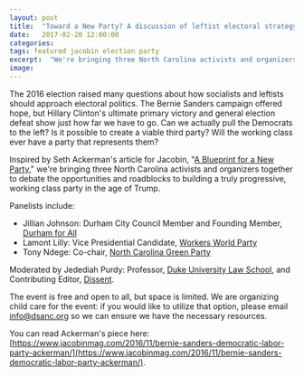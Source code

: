 ```yaml
---
layout: post
title:  "Toward a New Party? A discussion of leftist electoral strategy"
date:   2017-02-20 12:00:00
categories:
tags: featured jacobin election party
excerpt:  "We're bringing three North Carolina activists and organizers together to debate the opportunities and roadblocks to building a truly progressive, working class party in the age of Trump."
image:
---
```


The 2016 election raised many questions about how socialists and leftists should approach electoral politics. The Bernie Sanders campaign offered hope, but Hillary Clinton's ultimate primary victory and general election defeat show just how far we have to go. Can we actually pull the Democrats to the left? Is it possible to create a viable third party? Will the working class ever have a party that represents them?

Inspired by Seth Ackerman's article for Jacobin, "[A Blueprint for a New Party](https://www.jacobinmag.com/2016/11/bernie-sanders-democratic-labor-party-ackerman/)," we're bringing three North Carolina activists and organizers together to debate the opportunities and roadblocks to building a truly progressive, working class party in the age of Trump.

Panelists include:

* Jillian Johnson: Durham City Council Member and Founding Member, [Durham for All](http://www.durhamforall.org/)
* Lamont Lilly: Vice Presidential Candidate, [Workers World Party](http://www.workers.org/)
* Tony Ndege: Co-chair, [North Carolina Green Party](https://ncgreenparty.nationbuilder.com/)

Moderated by Jedediah Purdy: Professor, [Duke University Law School](https://law.duke.edu/), and Contributing Editor, [Dissent](https://www.dissentmagazine.org/).

The event is free and open to all, but space is limited. We are organizing child care for the event: if you would like to utilize that option, please email [info@dsanc.org](mailto:info@dsanc.org) so we can ensure we have the necessary resources.

You can read Ackerman's piece here: [https://www.jacobinmag.com/2016/11/bernie-sanders-democratic-labor-party-ackerman/](https://www.jacobinmag.com/2016/11/bernie-sanders-democratic-labor-party-ackerman/).
